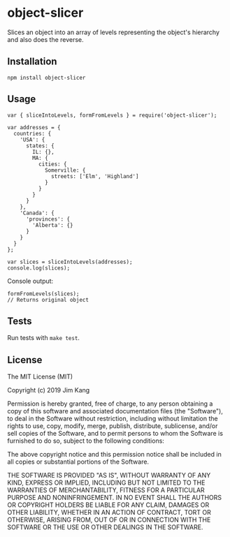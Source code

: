 object-slicer
==================

Slices an object into an array of levels representing the object's hierarchy and also does the reverse.

Installation
------------

    npm install object-slicer

Usage
-----

    var { sliceIntoLevels, formFromLevels } = require('object-slicer');

    var addresses = {
      countries: {
        'USA': {
          states: {
            IL: {},
            MA: {
              cities: {
                Somerville: {
                  streets: ['Elm', 'Highland']
                }
              }
            }
          }
        },
        'Canada': {
          'provinces': {
            'Alberta': {}
          }
        }
      }
    };

    var slices = sliceIntoLevels(addresses);
    console.log(slices);

Console output:




    formFromLevels(slices);
    // Returns original object 

Tests
-----

Run tests with `make test`.

License
-------

The MIT License (MIT)

Copyright (c) 2019 Jim Kang

Permission is hereby granted, free of charge, to any person obtaining a copy
of this software and associated documentation files (the "Software"), to deal
in the Software without restriction, including without limitation the rights
to use, copy, modify, merge, publish, distribute, sublicense, and/or sell
copies of the Software, and to permit persons to whom the Software is
furnished to do so, subject to the following conditions:

The above copyright notice and this permission notice shall be included in
all copies or substantial portions of the Software.

THE SOFTWARE IS PROVIDED "AS IS", WITHOUT WARRANTY OF ANY KIND, EXPRESS OR
IMPLIED, INCLUDING BUT NOT LIMITED TO THE WARRANTIES OF MERCHANTABILITY,
FITNESS FOR A PARTICULAR PURPOSE AND NONINFRINGEMENT. IN NO EVENT SHALL THE
AUTHORS OR COPYRIGHT HOLDERS BE LIABLE FOR ANY CLAIM, DAMAGES OR OTHER
LIABILITY, WHETHER IN AN ACTION OF CONTRACT, TORT OR OTHERWISE, ARISING FROM,
OUT OF OR IN CONNECTION WITH THE SOFTWARE OR THE USE OR OTHER DEALINGS IN
THE SOFTWARE.
